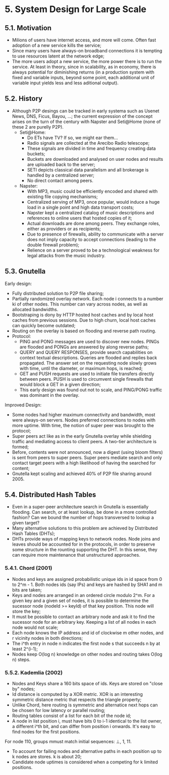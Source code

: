 # 5. System Design for Large Scale

## 5.1. Motivation

- Milions of users have internet access, and more will come. Often fast adoption of a new service kills the service;
- Since many users have always-on broadband connections it is tempting to use resources latent at the network edge;
- The more users adopt a new service, the more power there is to run the service. At least in theory, since in scalability, as in economy, there is always potential for diminishing returns (in a production system with fixed and variable inputs, beyond some point, each additional unit of variable input yields less and less aditional output).

## 5.2. History

- Although P2P desings can be tracked in early systema such as Usenet News, DNS, Ficus, Bayou, ...; the current expression of the concept arises on the turn of the century with Napster and Seti@Home (none of these 2 are purelly P2P).
  - Seti@Home: 
    - Do ETs have TV? If so, we might ear them...
    - Radio signals are collected at the Arecibo Radio telescope;
    - These signals are divided in time and frequency creating data buckets;
    - Buckets are downloaded and analysed on user nodes and results are uploaded back to the server;
    - SETI depicts classical data parallelism and all brokerage is handled by a centralized server;
    - No direct contact among peers.
  - Napster:
    - With MP3, music could be efficiently encoded and shared with existing file copying mechanisms;
    - Centralized serving of MP3, once popular, would induce a huge load in a single point and high data transport costs;
    - Napster kept a centralized catalog of music descriptions and references to online users that hosted copies of it;
    - Actual downloads are done among peers. They exchange roles, either as providers or as recipients;
    - Due to presence of firewalls, ability to communicate with a server does not imply capacity to accept connections (leading to the double firewall problem);
    - Relience on a server proved to be a technological weakness for legal attacks from the music industry.

## 5.3. Gnutella

Early design:
- Fully distributed solution to P2P file sharing;
- Partially randomized overlay network. Each node i connects to a number ki of other nodes. This number can vary across nodes, as well as allocated bandwidths.
- Bootstraping is dony by HTTP hosted host caches and by local host caches from previous sessions. Due to high churn, local host caches can quickly become outdated;
- Routing on the overlay is based on flooding and reverse path routing.
- Protocol:
  - PING and PONG messages are used to discover new nodes. PINGs are flooded and PONGs are answered by along reverse paths;
  - QUERY and QUERY RESPONSES, provide search capabilities on context textual descriptions. Queries are flooded and replies back propagated. The answer set on the requesting node slowly grows with time, until the diameter, or maximum hops, is reached;
  - GET and PUSH requests are used to initiate file transfers directly between peers. PUSH is used to circumvent single firewalls that would block a GET in a given direction;
  - This early design was found out not to scale, and PING/PONG traffic was dominant in the overlay.

Improved Design:
- Some nodes had higher maximum connectivity and bandwidth, most were always-on servers. Nodes preferred connections to nodes with more uptime. With time, the notion of super peer was brought to the protocol;
- Super peers act like as in the early Gnutella overlay while shielding traffic and mediating access to client peers. A two-tier architecture is formed;
- Before, contents were not announced, now a digest (using bloom filters) is sent from peers to super peers. Super peers mediate search and only contact target peers with a high likelihood of having the searched for content;
- Gnutella kept scaling and achieved 40% of P2P file sharing around 2005.

## 5.4. Distributed Hash Tables

- Even in a super-peer architecture search in Gnutella is essentially flooding. Can search, or at least lookup, be done in a more controlled fashion? Can we bound the number of hops transversed to lookup a given target?
- Many alternative solutions to this problem are achieved by Distributed Hash Tables (DHTs);
- DHTs provide ways of mapping keys to network nodes. Node joins and leaves should be accounted for in the protocols, in order to preserve some structure in the rounting supporting the DHT. In this sense, they can require more maintenance that unstructured approaches.

### 5.4.1. Chord (2001)

- Nodes and keys are assigned probabilistic unique ids in id space from 0 to 2^m - 1. Both nodes ids (say IPs) and keys are hashed by SHA1 and m bits are taken;
- Keys and nodes are arranged in an ordered circle modulo 2^m. For a given key and a given set of nodes, it is possible to determine the sucessor node (nodeId >= keyId) of that key position. This node will store the key;
- It must be possible to contact an arbitrary node and ask it to find the sucessor node for an arbitrary key. Keeping a list of all nodes in each node would not scale;
- Each node knows the IP address and id of clockwise m other nodes, and r vicinity nodes in both directions;
- The i^th entry in node n indicates the first node s that succeeds n by at least 2^(i-1);
- Nodes keep O(log n) knowledge on other nodes and routing takes O(log n) steps.

### 5.5.2. Kademlia (2002)

- Nodes and Keys share a 160 bits space of ids. Keys are stored on "close by" nodes;
- Id distance is computed by a XOR metric. XOR is an interesting symmetric distance metric that respects the triangle property;
- Unlike Chord, here routing is symmetric and alternatice next hops can be chosen for low latency or parallel routing;
- Routing tables consist of a list for each bit of the node id;
- A node in list position i, must have bits 0 to i-1 identical to the list owner, a different i^th bit, and can differ from position i onwards. It's easy to find nodes for the first positions.

For node 110, groups mmust match initial sequences: ⊥, 1, 11.

- To account for failing nodes and alternative paths in each position up to k nodes are stores. k is about 20;
- Candidate node uptimes is considered when a competing for k limited positions.